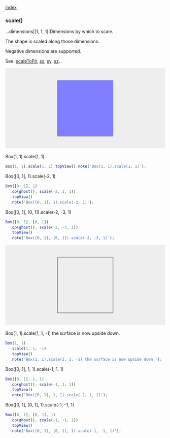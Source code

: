 [index](../../nb/api/index.md)
### scale()
...dimensions|[1, 1, 1]|Dimensions by which to scale.

The shape is scaled along those dimensions.

Negative dimensions are supported.

See: [scaleToFit](../../nb/api/scaleToFit.nb), [sx](#https://raw.githubusercontent.com/jsxcad/JSxCAD/master/nb/api/sx.nb), [sy](#https://raw.githubusercontent.com/jsxcad/JSxCAD/master/nb/api/sy.nb), [sz](#https://raw.githubusercontent.com/jsxcad/JSxCAD/master/nb/api/sz.md).

![Image](scale.md.$2.png)

Box(1, 1).scale(1, 1)

```JavaScript
Box(1, 1).scale(1, 1).topView().note('Box(1, 1).scale(1, 1)');
```

Box([0, 1], 1).scale(-2, 1)

```JavaScript
Box([0, 1], 1)
  .op(ghost(), scale(-2, 1, 1))
  .topView()
  .note('Box([0, 1], 1).scale(-2, 1)');
```

Box([0, 1], [0, 1]).scale(-2, -3, 1)

```JavaScript
Box([0, 1], [0, 1])
  .op(ghost(), scale(-2, -3, 1))
  .topView()
  .note('Box([0, 1], [0, 1]).scale(-2, -3, 1)');
```

![Image](scale.md.$5.png)

Box(1, 1).scale(1, 1, -1) the surface is now upside down.

```JavaScript
Box(1, 1)
  .scale(1, 1, -1)
  .topView()
  .note('Box(1, 1).scale(1, 1, -1) the surface is now upside down.');
```

Box([0, 1], 1, 1).scale(-1, 1, 1)

```JavaScript
Box([0, 1], 1, 1)
  .op(ghost(), scale(-1, 1, 1))
  .topView()
  .note('Box([0, 1], 1, 1).scale(-1, 1, 1)');
```

Box([0, 1], [0, 1], 1).scale(-1, -1, 1)

```JavaScript
Box([0, 1], [0, 1], 1)
  .op(ghost(), scale(-1, -1, 1))
  .topView()
  .note('Box([0, 1], [0, 1], 1).scale(-1, -1, 1)');
```
